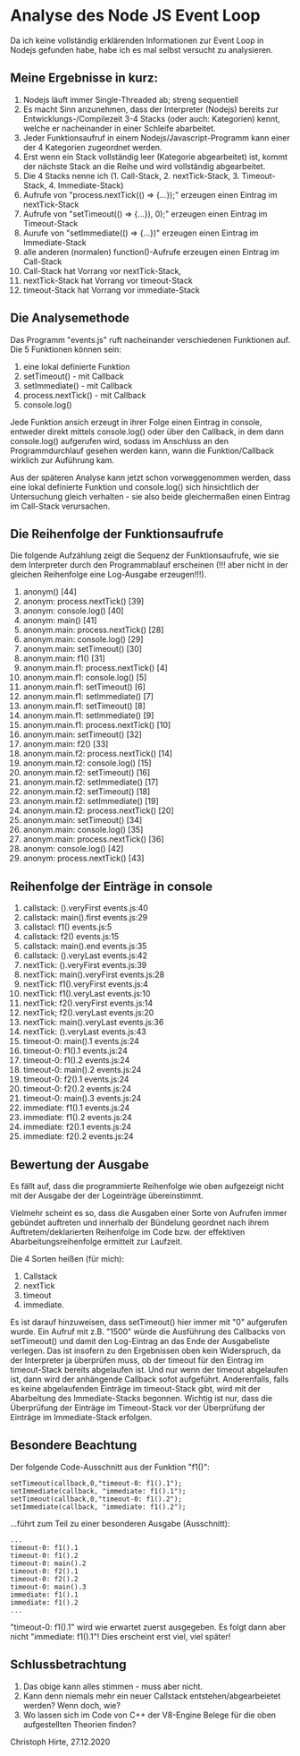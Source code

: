 # Analyse des Node JS Event Loop
Da ich keine vollständig erklärenden Informationen zur Event Loop in Nodejs gefunden habe, habe ich es mal selbst versucht zu analysieren.

## Meine Ergebnisse in kurz:
1. Nodejs läuft immer Single-Threaded ab; streng sequentiell
1. Es macht Sinn anzunehmen, dass der Interpreter (Nodejs) bereits zur Entwicklungs-/Compilezeit 3-4 Stacks (oder auch: Kategorien) kennt, welche er nacheinander in einer Schleife abarbeitet.
2. Jeder Funktionsaufruf in einem Nodejs/Javascript-Programm kann einer der 4 Kategorien zugeordnet werden.
3. Erst wenn ein Stack vollständig leer (Kategorie abgearbeitet) ist, kommt der nächste Stack an die Reihe und wird vollständig abgearbeitet.
4. Die 4 Stacks nenne ich (1. Call-Stack, 2. nextTick-Stack, 3. Timeout-Stack, 4. Immediate-Stack)
5. Aufrufe von "process.nextTick(() => {...});" erzeugen einen Eintrag im nextTick-Stack
6. Aufrufe von "setTimeout(() => {...}), 0);" erzeugen einen Eintrag im Timeout-Stack
7. Aurufe von "setImmediate(() => {...})" erzeugen einen Eintrag im Immediate-Stack
8. alle anderen (normalen) function()-Aufrufe erzeugen einen Eintrag im Call-Stack
9. Call-Stack hat Vorrang vor nextTick-Stack,
10. nextTick-Stack hat Vorrang vor timeout-Stack
11. timeout-Stack hat Vorrang vor immediate-Stack

## Die Analysemethode

Das Programm "events.js" ruft nacheinander verschiedenen Funktionen auf. Die 5 Funktionen können sein:
1. eine lokal definierte Funktion
2. setTimeout() - mit Callback
3. setImmediate() - mit Callback
4. process.nextTick() - mit Callback
5. console.log()

Jede Funktion ansich erzeugt in ihrer Folge einen Eintrag in console, entweder direkt mittels console.log() oder über den Callback, in dem dann console.log() aufgerufen wird, sodass im Anschluss an den Programmdurchlauf gesehen werden kann, wann die Funktion/Callback wirklich zur Auführung kam.

Aus der späteren Analyse kann jetzt schon vorweggenommen werden, dass eine lokal definierte Funktion und console.log() sich hinsichtlich der Untersuchung gleich verhalten - sie also beide gleichermaßen einen Eintrag im Call-Stack verursachen.

## Die Reihenfolge der Funktionsaufrufe

Die folgende Aufzählung zeigt die Sequenz der Funktionsaufrufe, wie sie dem Interpreter durch den Programmablauf erscheinen (!!! aber nicht in der gleichen Reihenfolge eine Log-Ausgabe erzeugen!!!).

01. anonym() [44]
02. anonym: process.nextTick() [39]
03. anonym: console.log() [40]
04. anonym: main() [41]
05. anonym.main: process.nextTick() [28]
06. anonym.main: console.log() [29]
07. anonym.main: setTimeout() [30]
08. anonym.main: f1() [31]
09. anonym.main.f1: process.nextTick() [4]
10. anonym.main.f1: console.log() [5]
11. anonym.main.f1: setTimeout() [6]
12. anonym.main.f1: setImmediate() [7]
13. anonym.main.f1: setTimeout() [8]
14. anonym.main.f1: setImmediate() [9]
15. anonym.main.f1: process.nextTick() [10]
16. anonym.main: setTimeout() [32]
17. anonym.main: f2() [33]
18. anonym.main.f2: process.nextTick() [14]
19. anonym.main.f2: console.log() [15]
20. anonym.main.f2: setTimeout() [16]
21. anonym.main.f2: setImmediate() [17]
22. anonym.main.f2: setTimeout() [18]
23. anonym.main.f2: setImmediate() [19]
24. anonym.main.f2: process.nextTick() [20]
25. anonym.main: setTimeout() [34]
26. anonym.main: console.log() [35]
27. anonym.main: process.nextTick() [36]
28. anonym: console.log() [42]
29. anonym: process.nextTick() [43]

## Reihenfolge der Einträge in console

01. callstack: ().veryFirst events.js:40
02. callstack: main().first events.js:29
03. callstacl: f1() events.js:5
04. callstack: f2() events.js:15
05. callstack: main().end events.js:35
06. callstack: ().veryLast events.js:42
07. nextTick: ().veryFirst events.js:39
08. nextTick: main().veryFirst events.js:28
09. nextTick: f1().veryFirst events.js:4
10. nextTick: f1().veryLast events.js:10
11. nextTick: f2().veryFirst events.js:14
12. nextTick; f2().veryLast events.js:20
13. nextTick: main().veryLast events.js:36
14. nextTick: ().veryLast events.js:43
15. timeout-0: main().1 events.js:24
16. timeout-0: f1().1 events.js:24
17. timeout-0: f1().2 events.js:24
18. timeout-0: main().2 events.js:24
19. timeout-0: f2().1 events.js:24
20. timeout-0: f2().2 events.js:24
21. timeout-0: main().3 events.js:24
22. immediate: f1().1 events.js:24
23. immediate: f1().2 events.js:24
24. immediate: f2().1 events.js:24
25. immediate: f2().2 events.js:24

## Bewertung der Ausgabe

Es fällt auf, dass die programmierte Reihenfolge wie oben aufgezeigt nicht mit der Ausgabe der der Logeinträge übereinstimmt.

Vielmehr scheint es so, dass die Ausgaben einer Sorte von Aufrufen immer gebündet auftreten und innerhalb der Bündelung geordnet nach ihrem Auftretem/deklarierten Reihenfolge im Code bzw. der effektiven Abarbeitungsreihenfolge ermittelt zur Laufzeit.

Die 4 Sorten heißen (für mich):
1. Callstack
2. nextTick
3. timeout
4. immediate.

Es ist darauf hinzuweisen, dass setTimeout() hier immer mit "0" aufgerufen wurde. Ein Aufruf mit z.B. "1500" würde die Ausführung des Callbacks von setTimeout() und damit den Log-Eintrag an das Ende der Ausgabeliste verlegen. Das ist insofern zu den Ergebnissen oben kein Widerspruch, da der Interpreter ja überprüfen muss, ob der timeout für den Eintrag im timeout-Stack bereits abgelaufen ist. Und nur wenn der timeout abgelaufen ist, dann wird der anhängende Callback sofot aufgeführt. Anderenfalls, falls es keine abgelaufenden Einträge im timeout-Stack gibt, wird mit der Abarbeitung des Immediate-Stacks begonnen.
Wichtig ist nur, dass die Überprüfung der Einträge im Timeout-Stack vor der Überprüfung der Einträge im Immediate-Stack erfolgen.

## Besondere Beachtung

Der folgende Code-Ausschnitt aus der Funktion "f1()":

    setTimeout(callback,0,"timeout-0: f1().1");
    setImmediate(callback, "immediate: f1().1");
    setTimeout(callback,0,"timeout-0: f1().2");
    setImmediate(callback, "immediate: f1().2");

 ...führt zum Teil zu einer besonderen Ausgabe (Ausschnitt):

    ...
    timeout-0: f1().1
    timeout-0: f1().2
    timeout-0: main().2
    timeout-0: f2().1
    timeout-0: f2().2
    timeout-0: main().3
    immediate: f1().1
    immediate: f1().2
    ...

"timeout-0: f1().1" wird wie erwartet zuerst ausgegeben.
Es folgt dann aber nicht "immediate: f1().1"!
Dies erscheint erst viel, viel später!


## Schlussbetrachtung

1. Das obige kann alles stimmen - muss aber nicht.
2. Kann denn niemals mehr ein neuer Callstack entstehen/abgearbeietet werden? Wenn doch, wie?
3. Wo lassen sich im Code von C++ der V8-Engine Belege für die oben aufgestellten Theorien finden?

Christoph Hirte, 27.12.2020
